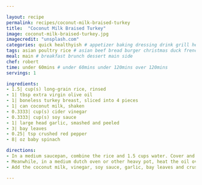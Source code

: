 ```yaml
---

layout: recipe
permalink: recipes/coconut-milk-braised-turkey 
title:  "Coconut Milk Braised Turkey"
image: coconut-milk-braised-turkey.jpg 
imagecredit: "unsplash.com" 
categories: quick healthyish # appetizer baking dressing drink grill healthyish marinade oven pickling quick raw salad sandwich sauce snack soup
tags: asian poultry rice # asian beef bread burger christmas duck french fruit indian italian mexican nuts pasta pork poultry rice seafood thanksgiving vegetarian
meal: main # breakfast brunch dessert main side
chef: robert 
time: under 60mins # under 60mins under 120mins over 120mins
servings: 1 

ingredients:
- 1.5| cup(s) long-grain rice, rinsed
- 1| tbsp extra virgin olive oil
- 1| boneless turkey breast, sliced into 4 pieces
- 1| can coconut milk, shaken
- 0.3333| cup(s) cider vinegar
- 0.3333| cup(s) soy sauce
- 1| large head garlic, smashed and peeled
- 3| bay leaves
- 0.25| tsp crushed red pepper
- 8| oz baby spinach

directions:
- In a medium saucepan, combine the rice and 1.5 cups water. Cover and cook over medium-low heat until the water is absorbed, about 20 minutes. Set aside, covered, for 5 minutes. Fluff with a fork.
- Meanwhile, in a medium dutch oven or other heavy pot, heat the oil over medium-high heat. Add the turkey (in batches if necessary) and cook, turning, until browned, about 8 minutes. 
- Add the coconut milk, vinegar, soy sauce, garlic, bay leaves and crushed red pepper; bring to a boil. Lower the heat, cover and simmer, turning the turkey halfway through, until the turkey is cooked through, 10 to 12 minutes.

--- 
```

